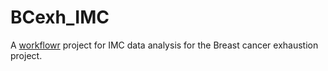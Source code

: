 # BCexh_IMC

A [workflowr][] project for IMC data analysis for the Breast cancer exhaustion project.

[workflowr]: https://github.com/jdblischak/workflowr
